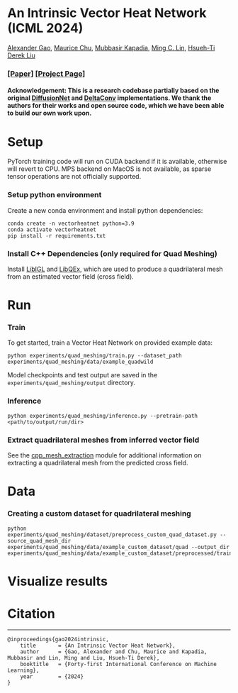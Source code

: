 # An Intrinsic Vector Heat Network (ICML 2024)
[Alexander Gao](https://gaoalexander.github.io/), [Maurice Chu](https://www.linkedin.com/in/maurice-chu-1ab3731a/), [Mubbasir Kapadia](https://scholar.google.com/citations?user=xhkzmycAAAAJ&hl=en/), [Ming C. Lin](https://www.cs.umd.edu/~lin/), [Hsueh-Ti Derek Liu](https://www.dgp.toronto.edu/~hsuehtil/)
### [[Paper]](https://arxiv.org/abs/2406.09648) [[Project Page]](https://gaoalexander.github.io/vector-heat-network/)

#### Acknowledgement: This is a research codebase partially based on the original [DiffusionNet](https://github.com/nmwsharp/diffusion-net) and [DeltaConv](https://github.com/rubenwiersma/deltaconv) implementations.  We thank the authors for their works and open source code, which we have been able to build our own work upon.

# Setup
PyTorch training code will run on CUDA backend if it is available, otherwise will revert to CPU.  MPS backend on MacOS is not available, as sparse tensor operations are not officially supported.

### Setup python environment
Create a new conda environment and install python dependencies:
```
conda create -n vectorheatnet python=3.9
conda activate vectorheatnet
pip install -r requirements.txt
```

### Install C++ Dependencies (only required for Quad Meshing)
Install [LibIGL](https://github.com/libigl/libigl) and [LibQEx](https://github.com/hcebke/libQEx), which are used to produce a quadrilateral mesh from an estimated vector field (cross field).

# Run
### Train
To get started, train a Vector Heat Network on provided example data:
```
python experiments/quad_meshing/train.py --dataset_path experiments/quad_meshing/data/example_quadwild
```
Model checkpoints and test output are saved in the `experiments/quad_meshing/output` directory.
### Inference
```
python experiments/quad_meshing/inference.py --pretrain-path <path/to/output/run/dir>
```

### Extract quadrilateral meshes from inferred vector field
See the [cpp_mesh_extraction](experiments/quad_meshing/cpp_mesh_extraction/README.md) module for additional information on extracting a quadrilateral mesh from the predicted cross field. 

# Data
### Creating a custom dataset for quadrilateral meshing
```
python experiments/quad_meshing/dataset/preprocess_custom_quad_dataset.py --source_quad_mesh_dir experiments/quad_meshing/data/example_custom_dataset/quad --output_dir experiments/quad_meshing/data/example_custom_dataset/preprocessed/train
```
# Visualize results

# Citation
___

```
@inproceedings{gao2024intrinsic,
    title       = {An Intrinsic Vector Heat Network},
    author      = {Gao, Alexander and Chu, Maurice and Kapadia, Mubbasir and Lin, Ming and Liu, Hsueh-Ti Derek},
    booktitle   = {Forty-first International Conference on Machine Learning},
    year        = {2024}
}
```

